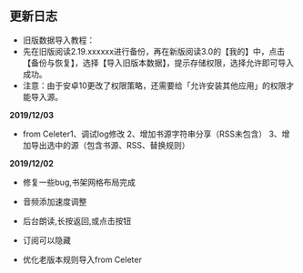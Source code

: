 ## 更新日志

* 旧版数据导入教程：
* 先在旧版阅读2.19.xxxxxx进行备份，再在新版阅读3.0的【我的】中，点击【备份与恢复】，选择【导入旧版本数据】，提示存储权限，选择允许即可导入成功。
* 注意：由于安卓10更改了权限策略，还需要给「允许安装其他应用」的权限才能导入源。

**2019/12/03**
* from Celeter1、调试log修改 2、增加书源字符串分享（RSS未包含） 3、增加导出选中的源（包含书源、RSS、替换规则）

**2019/12/02**
* 修复一些bug,书架网格布局完成

* 音频添加速度调整
* 后台朗读,长按返回,或点击按钮
* 订阅可以隐藏
* 优化老版本规则导入from Celeter